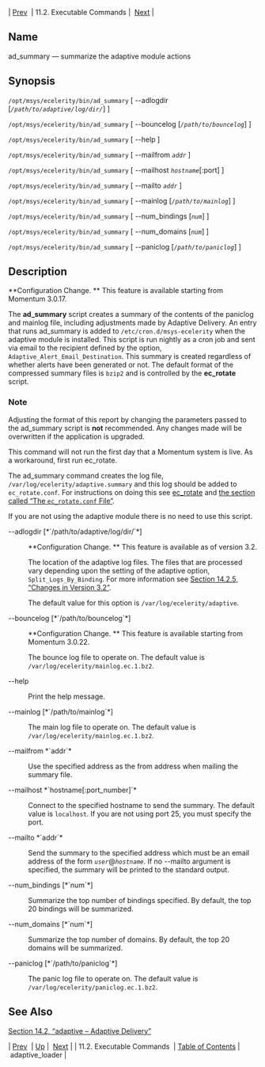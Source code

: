 | [Prev](exe.commands.details)  | 11.2. Executable Commands |  [Next](executable.adaptive_loader.php) |

<a name="executable.ad_summary"></a>
## Name

ad_summary — summarize the adaptive module actions

## Synopsis

`/opt/msys/ecelerity/bin/ad_summary` [ --adlogdir [*`/path/to/adaptive/log/dir/`*] ]

`/opt/msys/ecelerity/bin/ad_summary` [ --bouncelog [*`/path/to/bouncelog`*] ]

`/opt/msys/ecelerity/bin/ad_summary` [ --help ]

`/opt/msys/ecelerity/bin/ad_summary` [ --mailfrom *`addr`* ]

`/opt/msys/ecelerity/bin/ad_summary` [ --mailhost *`hostname`*[:port] ]

`/opt/msys/ecelerity/bin/ad_summary` [ --mailto *`addr`* ]

`/opt/msys/ecelerity/bin/ad_summary` [ --mainlog [*`/path/to/mainlog`*] ]

`/opt/msys/ecelerity/bin/ad_summary` [ --num_bindings [*`num`*] ]

`/opt/msys/ecelerity/bin/ad_summary` [ --num_domains [*`num`*] ]

`/opt/msys/ecelerity/bin/ad_summary` [ --paniclog [*`/path/to/paniclog`*] ]

<a name="idp12898256"></a>
## Description

**Configuration Change. ** This feature is available starting from Momentum 3.0.17.

The **ad_summary** script creates a summary of the contents of the paniclog and mainlog file, including adjustments made by Adaptive Delivery. An entry that runs ad_summary is added to `/etc/cron.d/msys-ecelerity` when the adaptive module is installed. This script is run nightly as a cron job and sent via email to the recipient defined by the option, `Adaptive_Alert_Email_Destination`. This summary is created regardless of whether alerts have been generated or not. The default format of the compressed summary files is `bzip2` and is controlled by the **ec_rotate** script.

### Note

Adjusting the format of this report by changing the parameters passed to the ad_summary script is **not** recommended. Any changes made will be overwritten if the application is upgraded.

This command will not run the first day that a Momentum system is live. As a workaround, first run ec_rotate.

The ad_summary command creates the log file, `/var/log/ecelerity/adaptive.summary` and this log should be added to `ec_rotate.conf`. For instructions on doing this see [ec_rotate](executable.ec_rotate "ec_rotate") and [the section called “The `ec_rotate.conf` File”](executable.ec_rotate.php#ec_rotate.conf "The ec_rotate.conf File").

If you are not using the adaptive module there is no need to use this script.

<dl class="variablelist">

<dt>--adlogdir [*`/path/to/adaptive/log/dir/`*]</dt>

<dd>

**Configuration Change. ** This feature is available as of version 3.2.

The location of the adaptive log files. The files that are processed vary depending upon the setting of the adaptive option, `Split_Logs_By_Binding`. For more information see [Section 14.2.5, “Changes in Version 3.2”](modules.adaptive#modules.adaptive.options.3.2 "14.2.5. Changes in Version 3.2").

The default value for this option is `/var/log/ecelerity/adaptive`.

</dd>

<dt>--bouncelog [*`/path/to/bouncelog`*]</dt>

<dd>

**Configuration Change. ** This feature is available starting from Momentum 3.0.22.

The bounce log file to operate on. The default value is `/var/log/ecelerity/mainlog.ec.1.bz2`.

</dd>

<dt>--help</dt>

<dd>

Print the help message.

</dd>

<dt>--mainlog [*`/path/to/mainlog`*]</dt>

<dd>

The main log file to operate on. The default value is `/var/log/ecelerity/mainlog.ec.1.bz2`.

</dd>

<dt>--mailfrom *`addr`*</dt>

<dd>

Use the specified address as the from address when mailing the summary file.

</dd>

<dt>--mailhost *`hostname[:port_number]`*</dt>

<dd>

Connect to the specified hostname to send the summary. The default value is `localhost`. If you are not using port 25, you must specify the port.

</dd>

<dt>--mailto *`addr`*</dt>

<dd>

Send the summary to the specified address which must be an email address of the form *`user`*@*`hostname`*. If no --mailto argument is specified, the summary will be printed to the standard output.

</dd>

<dt>--num_bindings [*`num`*]</dt>

<dd>

Summarize the top number of bindings specified. By default, the top 20 bindings will be summarized.

</dd>

<dt>--num_domains [*`num`*]</dt>

<dd>

Summarize the top number of domains. By default, the top 20 domains will be summarized.

</dd>

<dt>--paniclog [*`/path/to/paniclog`*]</dt>

<dd>

The panic log file to operate on. The default value is `/var/log/ecelerity/paniclog.ec.1.bz2`.

</dd>

</dl>

<a name="idp12940512"></a>
## See Also

[Section 14.2, “adaptive – Adaptive Delivery”](modules.adaptive "14.2. adaptive – Adaptive Delivery")

| [Prev](exe.commands.details)  | [Up](exe.commands.details.php) |  [Next](executable.adaptive_loader.php) |
| 11.2. Executable Commands  | [Table of Contents](index) |  adaptive_loader |
